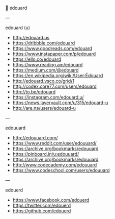 🔑 édouard

—

edouard (u)

- http://edouard.us
- https://dribbble.com/edouard
- https://www.goodreads.com/edouard
- https://www.instapaper.com/p/edouard
- https://ello.co/edouard
- https://www.reading.am/edouard
- https://medium.com/@edouard
- https://en.wikipedia.org/wiki/User:Édouard
- http://edouard.vsco.co/grid/1
- http://codex.core77.com/users/edouard
- http://to.be/edouard
- https://instagram.com/edouard.u/
- https://news.layervault.com/u/315/edouard-u
- http://are.na/users/edouard-u

—

edouuard

- http://edouuard.com/
- https://www.reddit.com/user/edouuard/
- https://archive.org/bookmarks/edouuard
- https://pinboard.in/u:edouuard/
- https://archive.org/bookmarks/edouuard
- http://www.codecademy.com/edouuard
- https://www.codeschool.com/users/edouuard

—

edouerd

- https://www.facebook.com/edouerd
- https://twitter.com/edouerd
- https://github.com/edouerd
